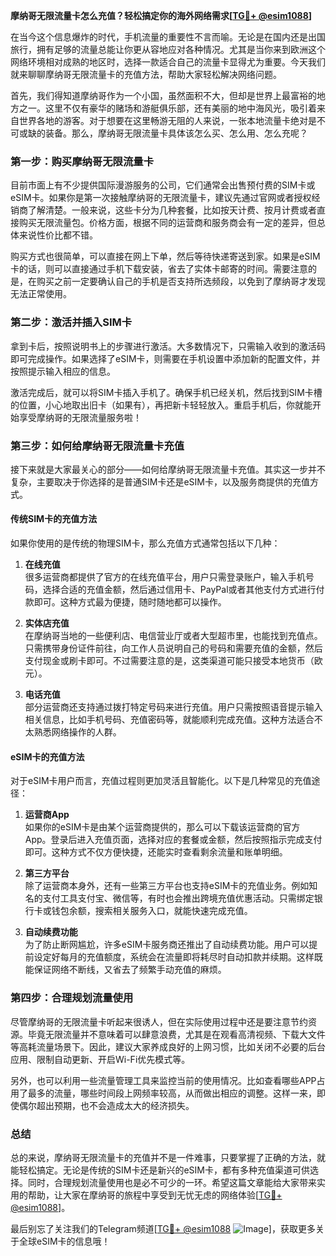 **摩纳哥无限流量卡怎么充值？轻松搞定你的海外网络需求[[TG💪+ @esim1088](https://t.me/s/esim1088)]**

在当今这个信息爆炸的时代，手机流量的重要性不言而喻。无论是在国内还是出国旅行，拥有足够的流量总能让你更从容地应对各种情况。尤其是当你来到欧洲这个网络环境相对成熟的地区时，选择一款适合自己的流量卡显得尤为重要。今天我们就来聊聊摩纳哥无限流量卡的充值方法，帮助大家轻松解决网络问题。

首先，我们得知道摩纳哥作为一个小国，虽然面积不大，但却是世界上最富裕的地方之一。这里不仅有豪华的赌场和游艇俱乐部，还有美丽的地中海风光，吸引着来自世界各地的游客。对于想要在这里畅游无阻的人来说，一张本地流量卡绝对是不可或缺的装备。那么，摩纳哥无限流量卡具体该怎么买、怎么用、怎么充呢？

### **第一步：购买摩纳哥无限流量卡**

目前市面上有不少提供国际漫游服务的公司，它们通常会出售预付费的SIM卡或eSIM卡。如果你是第一次接触摩纳哥的无限流量卡，建议先通过官网或者授权经销商了解清楚。一般来说，这些卡分为几种套餐，比如按天计费、按月计费或者直接购买无限流量包。价格方面，根据不同的运营商和服务商会有一定的差异，但总体来说性价比都不错。

购买方式也很简单，可以直接在网上下单，然后等待快递寄送到家。如果是eSIM卡的话，则可以直接通过手机下载安装，省去了实体卡邮寄的时间。需要注意的是，在购买之前一定要确认自己的手机是否支持所选频段，以免到了摩纳哥才发现无法正常使用。

### **第二步：激活并插入SIM卡**

拿到卡后，按照说明书上的步骤进行激活。大多数情况下，只需输入收到的激活码即可完成操作。如果选择了eSIM卡，则需要在手机设置中添加新的配置文件，并按照提示输入相应的信息。

激活完成后，就可以将SIM卡插入手机了。确保手机已经关机，然后找到SIM卡槽的位置，小心地取出旧卡（如果有），再把新卡轻轻放入。重启手机后，你就能开始享受摩纳哥的无限流量服务啦！

### **第三步：如何给摩纳哥无限流量卡充值**

接下来就是大家最关心的部分——如何给摩纳哥无限流量卡充值。其实这一步并不复杂，主要取决于你选择的是普通SIM卡还是eSIM卡，以及服务商提供的充值方式。

#### **传统SIM卡的充值方法**

如果你使用的是传统的物理SIM卡，那么充值方式通常包括以下几种：

1. **在线充值**  
   很多运营商都提供了官方的在线充值平台，用户只需登录账户，输入手机号码，选择合适的充值金额，然后通过信用卡、PayPal或者其他支付方式进行付款即可。这种方式最为便捷，随时随地都可以操作。

2. **实体店充值**  
   在摩纳哥当地的一些便利店、电信营业厅或者大型超市里，也能找到充值点。只需携带身份证件前往，向工作人员说明自己的号码和需要充值的金额，然后支付现金或刷卡即可。不过需要注意的是，这类渠道可能只接受本地货币（欧元）。

3. **电话充值**  
   部分运营商还支持通过拨打特定号码来进行充值。用户只需按照语音提示输入相关信息，比如手机号码、充值密码等，就能顺利完成充值。这种方法适合不太熟悉网络操作的人群。

#### **eSIM卡的充值方法**

对于eSIM卡用户而言，充值过程则更加灵活且智能化。以下是几种常见的充值途径：

1. **运营商App**  
   如果你的eSIM卡是由某个运营商提供的，那么可以下载该运营商的官方App。登录后进入充值页面，选择对应的套餐或金额，然后按照指示完成支付即可。这种方式不仅方便快捷，还能实时查看剩余流量和账单明细。

2. **第三方平台**  
   除了运营商本身外，还有一些第三方平台也支持eSIM卡的充值业务。例如知名的支付工具支付宝、微信等，有时也会推出跨境充值优惠活动。只需绑定银行卡或钱包余额，搜索相关服务入口，就能快速完成充值。

3. **自动续费功能**  
   为了防止断网尴尬，许多eSIM卡服务商还推出了自动续费功能。用户可以提前设定好每月的充值额度，系统会在流量即将耗尽时自动扣款并续期。这样既能保证网络不断线，又省去了频繁手动充值的麻烦。

### **第四步：合理规划流量使用**

尽管摩纳哥的无限流量卡听起来很诱人，但在实际使用过程中还是要注意节约资源。毕竟无限流量并不意味着可以肆意浪费，尤其是在观看高清视频、下载大文件等高耗流量场景下。因此，建议大家养成良好的上网习惯，比如关闭不必要的后台应用、限制自动更新、开启Wi-Fi优先模式等。

另外，也可以利用一些流量管理工具来监控当前的使用情况。比如查看哪些APP占用了最多的流量，哪些时间段上网频率较高，从而做出相应的调整。这样一来，即使偶尔超出预期，也不会造成太大的经济损失。

### **总结**

总的来说，摩纳哥无限流量卡的充值并不是一件难事，只要掌握了正确的方法，就能轻松搞定。无论是传统的SIM卡还是新兴的eSIM卡，都有多种充值渠道可供选择。同时，合理规划流量使用也是必不可少的一环。希望这篇文章能给大家带来实用的帮助，让大家在摩纳哥的旅程中享受到无忧无虑的网络体验[[TG💪+ @esim1088](https://t.me/s/esim1088)]。

最后别忘了关注我们的Telegram频道[[TG💪+ @esim1088](https://t.me/s/esim1088) ![Image](https://i.postimg.cc/4NQfJmqS/Snipaste-2025-05-13-00-14-12.png)]，获取更多关于全球eSIM卡的信息哦！